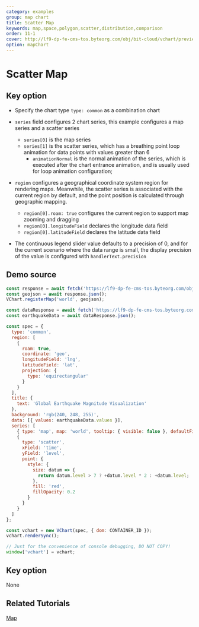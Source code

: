 ```yaml
---
category: examples
group: map chart
title: Scatter Map
keywords: map,space,polygon,scatter,distribution,comparison
order: 11-1
cover: http://lf9-dp-fe-cms-tos.byteorg.com/obj/bit-cloud/vchart/preview/map-chart/scatter-map.png
option: mapChart
---
```


# Scatter Map

## Key option

- Specify the chart type `type: common` as a combination chart
- `series` field configures 2 chart series, this example configures a map series and a scatter series
  - `series[0]` is the map series
  - `series[1]` is the scatter series, which has a breathing point loop animation for data points with values greater than 6
    - `animationNormal` is the normal animation of the series, which is executed after the chart entrance animation, and is usually used for loop animation configuration;
- `region` configures a geographical coordinate system region for rendering maps. Meanwhile, the scatter series is associated with the current region by default, and the point position is calculated through geographic mapping.

  - `region[0].roam: true` configures the current region to support map zooming and dragging
  - `region[0].longitudeField` declares the longitude data field
  - `region[0].latitudeField` declares the latitude data field

- The continuous legend slider value defaults to a precision of 0, and for the current scenario where the data range is small, the display precision of the value is configured with `handlerText.precision`

## Demo source

```javascript livedemo
const response = await fetch('https://lf9-dp-fe-cms-tos.byteorg.com/obj/bit-cloud/geojson/world.json');
const geojson = await response.json();
VChart.registerMap('world', geojson);

const dataResponse = await fetch('https://lf9-dp-fe-cms-tos.byteorg.com/obj/bit-cloud/geojson/earthquake.json');
const earthquakeData = await dataResponse.json();

const spec = {
  type: 'common',
  region: [
    {
      roam: true,
      coordinate: 'geo',
      longitudeField: 'lng',
      latitudeField: 'lat',
      projection: {
        type: 'equirectangular'
      }
    }
  ],
  title: {
    text: 'Global Earthquake Magnitude Visualization'
  },
  background: 'rgb(240, 248, 255)',
  data: [{ values: earthquakeData.values }],
  series: [
    { type: 'map', map: 'world', tooltip: { visible: false }, defaultFillColor: 'rgb(245,255,250)' },
    {
      type: 'scatter',
      xField: 'time',
      yField: 'level',
      point: {
        style: {
          size: datum => {
            return datum.level > 7 ? +datum.level * 2 : +datum.level;
          },
          fill: 'red',
          fillOpacity: 0.2
        }
      }
    }
  ]
};

const vchart = new VChart(spec, { dom: CONTAINER_ID });
vchart.renderSync();

// Just for the convenience of console debugging, DO NOT COPY!
window['vchart'] = vchart;
```

## Key option

None

## Related Tutorials

[Map](link)

```

```
